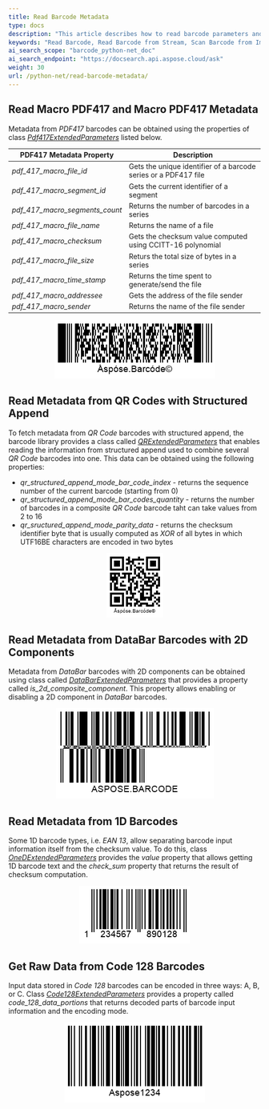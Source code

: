 ```yaml
---
title: Read Barcode Metadata
type: docs
description: "This article describes how to read barcode parameters and encoded metadata"
keywords: "Read Barcode, Read Barcode from Stream, Scan Barcode from Image, Many Barcodes in One Image, Read PDF417 Barcode, Read PDF417 Metadata, Read Qr Code, Read QR Code Metadata, QR Code Structured Append, Aspose.BarCode, Read Barcode C#"
ai_search_scope: "barcode_python-net_doc"
ai_search_endpoint: "https://docsearch.api.aspose.cloud/ask"
weight: 30
url: /python-net/read-barcode-metadata/
---
```


## **Read Macro PDF417 and Macro PDF417 Metadata**
Metadata from *PDF417* barcodes can be obtained using the properties of class [*Pdf417ExtendedParameters*](/barcode/python-net/api-reference/aspose.barcode.barcoderecognition/pdf417extendedparameters/) listed below.
  
|PDF417 Metadata Property|Description|
|---|---|
|*pdf_417_macro_file_id*|Gets the unique identifier of a barcode series or a PDF417 file|
|*pdf_417_macro_segment_id*|Gets the current identifier of a segment|
|*pdf_417_macro_segments_count*|Returns the number of barcodes in a series|
|*pdf_417_macro_file_name*|Returns the name of a file|
|*pdf_417_macro_checksum*|Gets the checksum value computed using CCITT-16 polynomial|
|*pdf_417_macro_file_size*|Returs the total size of bytes in a series|
|*pdf_417_macro_time_stamp*|Returns the time spent to generate/send the file|
|*pdf_417_macro_addressee*|Gets the address of the file sender|
|*pdf_417_macro_sender*|Returns the name of the file sender|
  
  
<p align="center"><img src="extpdf417meta.png"></p>  

## **Read Metadata from QR Codes with Structured Append**
To fetch metadata from *QR Code* barcodes with structured append, the barcode library provides a class called [*QRExtendedParameters*](/barcode/python-net/api-reference/aspose.barcode.barcoderecognition/qrextendedparameters/) that enables reading the information from structured append used to combine several *QR Code* barcodes into one. This data can be obtained using the following properties:

- *qr_structured_append_mode_bar_code_index* - returns the sequence number of the current barcode (starting from 0)
- *qr_structured_append_mode_bar_codes_quantity* - returns the number of barcodes in a composite *QR Code* barcode taht can take values from 2 to 16
- *qr_sructured_append_mode_parity_data* - returns the checksum identifier byte that is usually computed as *XOR* of all bytes in which UTF16BE characters are encoded in two bytes  


<p align="center"><img src="extqrmeta.png"></p>
  
## **Read Metadata from DataBar Barcodes with 2D Components**
Metadata from *DataBar* barcodes with 2D components can be obtained using class called [*DataBarExtendedParameters*](/barcode/python-net/api-reference/aspose.barcode.barcoderecognition/databarextendedparameters/) that provides a property called *is_2d_composite_component*. This property allows enabling or disabling a 2D component in *DataBar* barcodes. 

<p align="center"><img src="extdatabarmeta.png"></p>

## **Read Metadata from 1D Barcodes**
Some 1D barcode types, i.e. *EAN 13*, allow separating barcode input information itself from the checksum value. To do this, class [*OneDExtendedParameters*](/barcode/python-net/api-reference/aspose.barcode.barcoderecognition/onedextendedparameters/) provides the *value* property that allows getting 1D barcode text and the *check_sum* property that returns the result of checksum computation.

 
<p align="center"><img src="ean13.png"></p>
  
## **Get Raw Data from Code 128 Barcodes**
Input data stored in *Code 128* barcodes can be encoded in three ways: A, B, or C. Class [*Code128ExtendedParameters*](/barcode/python-net/api-reference/aspose.barcode.barcoderecognition/code128extendedparameters/) provides a property called *code_128_data_portions* that returns decoded parts of barcode input information and the encoding mode.

<p align="center"><img src="code128.png"></p>

